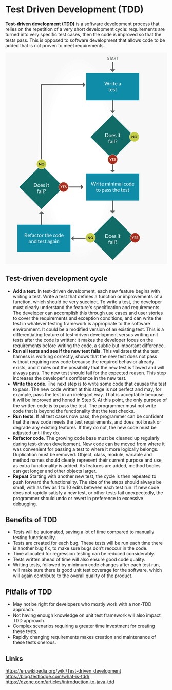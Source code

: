 # Test Driven Development (TDD)
**Test-driven development (TDD)** is a software development process that relies on the repetition of a very short development cycle: requirements are turned into very specific test cases, then the code is improved so that the tests pass. This is opposed to software development that allows code to be added that is not proven to meet requirements.

![](./res/tdd.png "Test Driven Development")

## Test-driven development cycle
- **Add a test**. 
In test-driven development, each new feature begins with writing a test. Write a test that defines a function or improvements of a function, which should be very succinct. To write a test, the developer must clearly understand the feature's specification and requirements. The developer can accomplish this through use cases and user stories to cover the requirements and exception conditions, and can write the test in whatever testing framework is appropriate to the software environment. It could be a modified version of an existing test. This is a differentiating feature of test-driven development versus writing unit tests after the code is written: it makes the developer focus on the requirements before writing the code, a subtle but important difference.
- **Run all tests and see if the new test fails**. 
This validates that the test harness is working correctly, shows that the new test does not pass without requiring new code because the required behavior already exists, and it rules out the possibility that the new test is flawed and will always pass. The new test should fail for the expected reason. This step increases the developer's confidence in the new test.
- **Write the code**. 
The next step is to write some code that causes the test to pass. The new code written at this stage is not perfect and may, for example, pass the test in an inelegant way. That is acceptable because it will be improved and honed in Step 5.
At this point, the only purpose of the written code is to pass the test. The programmer must not write code that is beyond the functionality that the test checks.
- **Run tests**.
If all test cases now pass, the programmer can be confident that the new code meets the test requirements, and does not break or degrade any existing features. If they do not, the new code must be adjusted until they do.
- **Refactor code**.
The growing code base must be cleaned up regularly during test-driven development. New code can be moved from where it was convenient for passing a test to where it more logically belongs. Duplication must be removed. Object, class, module, variable and method names should clearly represent their current purpose and use, as extra functionality is added. As features are added, method bodies can get longer and other objects larger. 
- **Repeat** 
Starting with another new test, the cycle is then repeated to push forward the functionality. The size of the steps should always be small, with as few as 1 to 10 edits between each test run. If new code does not rapidly satisfy a new test, or other tests fail unexpectedly, the programmer should undo or revert in preference to excessive debugging.

## Benefits of TDD
- Tests will be automated, saving a lot of time compared to manually testing functionality.
- Tests are created for each bug. These tests will be run each time there is another bug fix, to make sure bugs don’t reoccur in the code.
- Time allocated for regression testing can be reduced considerably.
- Tests written ahead of time will also ensure good code quality.
- Writing tests, followed by minimum code changes after each test run, will make sure there is good unit test coverage for the software, which will again contribute to the overall quality of the product.

## Pitfalls of TDD
- May not be right for developers who mostly work with a non-TDD approach.
- Not having enough knowledge on unit test framework will also impact TDD approach.
- Complex scenarios requiring a greater time investment for creating these tests.
- Rapidly changing requirements makes creation and maintenance of these tests onerous.

## Links
https://en.wikipedia.org/wiki/Test-driven_development  
https://blog.testlodge.com/what-is-tdd/  
https://dzone.com/articles/introduction-to-java-tdd  
